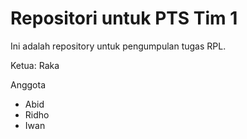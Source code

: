 # Repositori untuk PTS Tim 1

Ini adalah repository untuk pengumpulan tugas RPL.

Ketua: Raka

Anggota

- Abid
- Ridho
- Iwan
